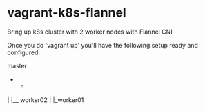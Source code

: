 # vagrant-k8s-flannel
Bring up k8s cluster with 2 worker nodes with Flannel CNI 

Once you do 'vagrant up' you'll have the following setup ready and configured.

master
+    +
|    |__ worker02
|
|_worker01

